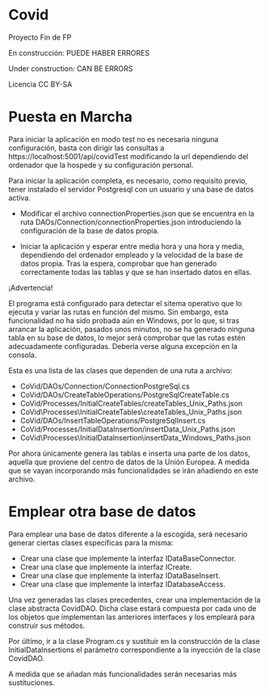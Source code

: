 # Covid
Proyecto Fin de FP

En construcción: PUEDE HABER ERRORES

Under construction: CAN BE ERRORS

Licencia CC BY-SA 


# Puesta en Marcha

Para iniciar la aplicación en modo test no es necesaria ninguna configuración,
basta con dirigir las consultas a https://localhost:5001/api/covidTest modificando
la url dependiendo del ordenador que la hospede y su configuración personal. 

Para iniciar la aplicación completa, es necesario, como requisito previo, tener
instalado el servidor Postgresql con un usuario y una base de datos activa.

-  Modificar el archivo connectionProperties.json que se encuentra en la ruta
DAOs/Connection/connectionProperties.json introduciendo la configuración de la
base de datos propia.

- Iniciar la aplicación y esperar entre media hora y una hora y media, dependiendo
del ordenador empleado y la velocidad de la base de datos propia. 
Tras la espera, comprobar que han generado correctamente todas las tablas y que se han 
insertado datos en ellas.

¡Advertencia!

El programa está configurado para detectar el sitema operativo que lo ejecuta
y variar las rutas en función del mismo. Sin embargo, esta funcionalidad no ha
sido probada aún en Windows, por lo que, si tras arrancar la aplicación, pasados
unos minutos, no se ha generado ninguna tabla en su base de datos, lo mejor será
comprobar que las rutas estén adecuadamente configuradas. Debería verse alguna 
excepción en la consola. 

Esta es una lista de las clases que dependen de una ruta a archivo:

- CoVid/DAOs/Connection/ConnectionPostgreSql.cs
- CoVid/DAOs/CreateTableOperations/PostgreSqlCreateTable.cs
- CoVid/Processes/InitialCreateTables/createTables_Unix_Paths.json
- CoVid\Processes\InitialCreateTables\createTables_Unix_Paths.json
- CoVid/DAOs/InsertTableOperations/PostgreSqlInsert.cs
- CoVid/Processes/InitialDataInsertion/insertData_Unix_Paths.json
- CoVid\Processes\InitialDataInsertion\insertData_Windows_Paths.json

Por ahora únicamente genera las tablas e inserta una parte de los datos,
aquella que proviene del centro de datos de la Unión Europea.
A medida que se vayan incorporando más funcionalidades se irán
añadiendo en este archivo.

# Emplear otra base de datos

Para emplear una base de datos diferente a la escogida, será necesario generar
ciertas clases específicas para la misma:

- Crear una clase que implemente la interfaz IDataBaseConnector.
- Crear una clase que implemente la interfaz ICreate.
- Crear una clase que implemente la interfaz IDataBaseInsert.
- Crear una clase que implemente la interfaz IDatabaseAccess.

Una vez generadas las clases precedentes, crear una implementación
de la clase abstracta CovidDAO. Dicha clase estará compuesta por
cada uno de los objetos que implementan las anteriores interfaces
y los empleará para construir sus métodos.

Por último, ir a la clase Program.cs y sustituir en la construcción
de la clase InitialDataInsertions el parámetro correspondiente a la
inyección de la clase CovidDAO.

A medida que se añadan más funcionalidades serán necesarias más sustituciones.
